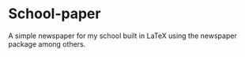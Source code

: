 # School-paper
A simple newspaper for my school built in LaTeX using the newspaper package among others.
